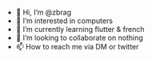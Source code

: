 - 👋 Hi, I’m @zbrag
- 👀 I’m interested in computers
- 🌱 I’m currently learning flutter & french
- 💞️ I’m looking to collaborate on nothing
- 📫 How to reach me via DM or twitter

<!---
zbrag/zbrag is a ✨ special ✨ repository because its `README.md` (this file) appears on your GitHub profile.
You can click the Preview link to take a look at your changes.
--->
